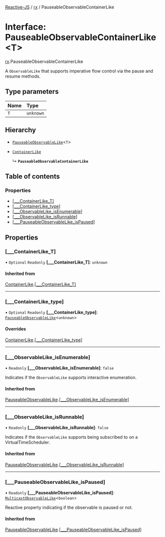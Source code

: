 [Reactive-JS](../README.md) / [rx](../modules/rx.md) / PauseableObservableContainerLike

# Interface: PauseableObservableContainerLike<T\>

[rx](../modules/rx.md).PauseableObservableContainerLike

A `ObservableLike` that supports imperative flow control
via the pause and resume methods.

## Type parameters

| Name | Type |
| :------ | :------ |
| `T` | `unknown` |

## Hierarchy

- [`PauseableObservableLike`](rx.PauseableObservableLike.md)<`T`\>

- [`ContainerLike`](containers.ContainerLike.md)

  ↳ **`PauseableObservableContainerLike`**

## Table of contents

### Properties

- [[\_\_\_ContainerLike\_T]](rx.PauseableObservableContainerLike.md#[___containerlike_t])
- [[\_\_\_ContainerLike\_type]](rx.PauseableObservableContainerLike.md#[___containerlike_type])
- [[\_\_\_ObservableLike\_isEnumerable]](rx.PauseableObservableContainerLike.md#[___observablelike_isenumerable])
- [[\_\_\_ObservableLike\_isRunnable]](rx.PauseableObservableContainerLike.md#[___observablelike_isrunnable])
- [[\_\_\_PauseableObservableLike\_isPaused]](rx.PauseableObservableContainerLike.md#[___pauseableobservablelike_ispaused])

## Properties

### [\_\_\_ContainerLike\_T]

• `Optional` `Readonly` **[\_\_\_ContainerLike\_T]**: `unknown`

#### Inherited from

[ContainerLike](containers.ContainerLike.md).[[___ContainerLike_T]](containers.ContainerLike.md#[___containerlike_t])

___

### [\_\_\_ContainerLike\_type]

• `Optional` `Readonly` **[\_\_\_ContainerLike\_type]**: [`PauseableObservableLike`](rx.PauseableObservableLike.md)<`unknown`\>

#### Overrides

[ContainerLike](containers.ContainerLike.md).[[___ContainerLike_type]](containers.ContainerLike.md#[___containerlike_type])

___

### [\_\_\_ObservableLike\_isEnumerable]

• `Readonly` **[\_\_\_ObservableLike\_isEnumerable]**: ``false``

Indicates if the `ObservableLike` supports interactive enumeration.

#### Inherited from

[PauseableObservableLike](rx.PauseableObservableLike.md).[[___ObservableLike_isEnumerable]](rx.PauseableObservableLike.md#[___observablelike_isenumerable])

___

### [\_\_\_ObservableLike\_isRunnable]

• `Readonly` **[\_\_\_ObservableLike\_isRunnable]**: ``false``

Indicates if the `ObservableLike` supports being subscribed to
on a VirtualTimeScheduler.

#### Inherited from

[PauseableObservableLike](rx.PauseableObservableLike.md).[[___ObservableLike_isRunnable]](rx.PauseableObservableLike.md#[___observablelike_isrunnable])

___

### [\_\_\_PauseableObservableLike\_isPaused]

• `Readonly` **[\_\_\_PauseableObservableLike\_isPaused]**: [`MulticastObservableLike`](rx.MulticastObservableLike.md)<`boolean`\>

Reactive property indicating if the observable is paused or not.

#### Inherited from

[PauseableObservableLike](rx.PauseableObservableLike.md).[[___PauseableObservableLike_isPaused]](rx.PauseableObservableLike.md#[___pauseableobservablelike_ispaused])
